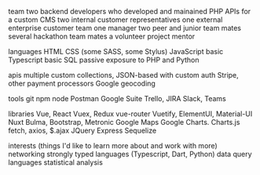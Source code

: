 team
two backend developers who developed and mainained PHP APIs for a custom CMS
two internal customer representatives
one external enterprise customer team
one manager
two peer and junior team mates
several hackathon team mates
a volunteer project mentor

languages
HTML
CSS (some SASS, some Stylus)
JavaScript
basic Typescript
basic SQL
passive exposure to PHP and Python

apis
multiple custom collections, JSON-based with custom auth
Stripe, other payment processors
Google geocoding

tools
git
npm
node
Postman
Google Suite
Trello, JIRA
Slack, Teams

libraries
Vue, React
Vuex, Redux
vue-router
Vuetify, ElementUI, Material-UI
Nuxt
Bulma, Bootstrap, Metronic
Google Maps
Google Charts. Charts.js
fetch, axios, $.ajax
JQuery
Express
Sequelize


interests
(things I'd like to learn more about and work with more)
networking
strongly typed languages (Typescript, Dart, Python)
data query languages
statistical analysis